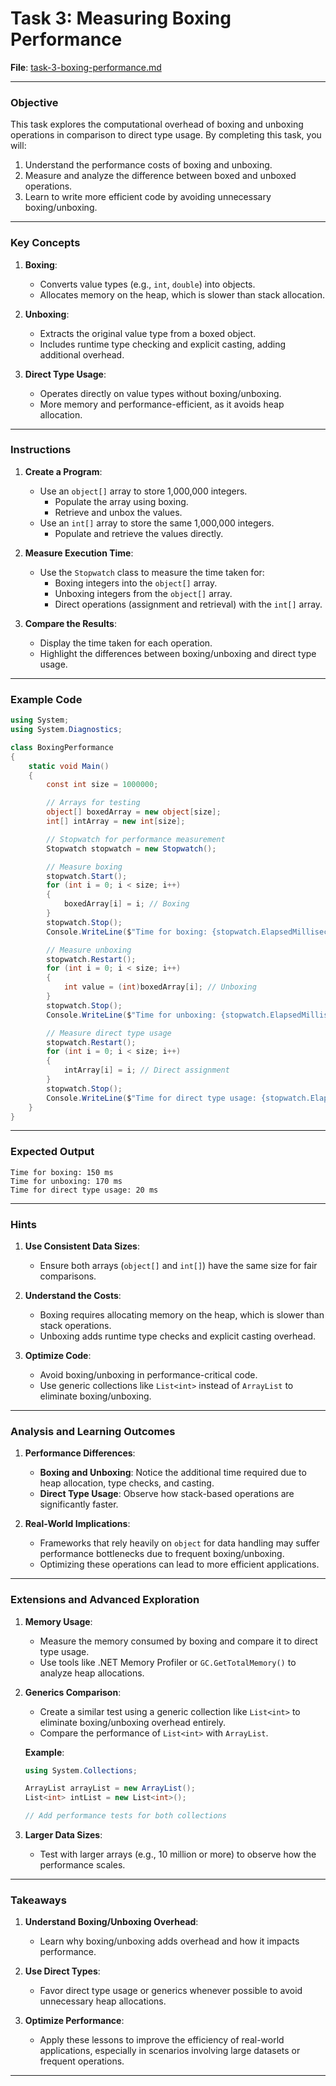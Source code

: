# **Task 3: Measuring Boxing Performance**

**File**: [task-3-boxing-performance.md](https://github.com/parvizrovshanaliyev/CSharp04/blob/main/ConsoleApps/Week16/Practice/task-3-boxing-performance.md)

---

### **Objective**
This task explores the computational overhead of boxing and unboxing operations in comparison to direct type usage. By completing this task, you will:
1. Understand the performance costs of boxing and unboxing.
2. Measure and analyze the difference between boxed and unboxed operations.
3. Learn to write more efficient code by avoiding unnecessary boxing/unboxing.

---

### **Key Concepts**

1. **Boxing**:
   - Converts value types (e.g., `int`, `double`) into objects.
   - Allocates memory on the heap, which is slower than stack allocation.

2. **Unboxing**:
   - Extracts the original value type from a boxed object.
   - Includes runtime type checking and explicit casting, adding additional overhead.

3. **Direct Type Usage**:
   - Operates directly on value types without boxing/unboxing.
   - More memory and performance-efficient, as it avoids heap allocation.

---

### **Instructions**

1. **Create a Program**:
   - Use an `object[]` array to store 1,000,000 integers.
     - Populate the array using boxing.
     - Retrieve and unbox the values.
   - Use an `int[]` array to store the same 1,000,000 integers.
     - Populate and retrieve the values directly.

2. **Measure Execution Time**:
   - Use the `Stopwatch` class to measure the time taken for:
     - Boxing integers into the `object[]` array.
     - Unboxing integers from the `object[]` array.
     - Direct operations (assignment and retrieval) with the `int[]` array.

3. **Compare the Results**:
   - Display the time taken for each operation.
   - Highlight the differences between boxing/unboxing and direct type usage.

---

### **Example Code**
```csharp
using System;
using System.Diagnostics;

class BoxingPerformance
{
    static void Main()
    {
        const int size = 1000000;

        // Arrays for testing
        object[] boxedArray = new object[size];
        int[] intArray = new int[size];

        // Stopwatch for performance measurement
        Stopwatch stopwatch = new Stopwatch();

        // Measure boxing
        stopwatch.Start();
        for (int i = 0; i < size; i++)
        {
            boxedArray[i] = i; // Boxing
        }
        stopwatch.Stop();
        Console.WriteLine($"Time for boxing: {stopwatch.ElapsedMilliseconds} ms");

        // Measure unboxing
        stopwatch.Restart();
        for (int i = 0; i < size; i++)
        {
            int value = (int)boxedArray[i]; // Unboxing
        }
        stopwatch.Stop();
        Console.WriteLine($"Time for unboxing: {stopwatch.ElapsedMilliseconds} ms");

        // Measure direct type usage
        stopwatch.Restart();
        for (int i = 0; i < size; i++)
        {
            intArray[i] = i; // Direct assignment
        }
        stopwatch.Stop();
        Console.WriteLine($"Time for direct type usage: {stopwatch.ElapsedMilliseconds} ms");
    }
}
```

---

### **Expected Output**
```plaintext
Time for boxing: 150 ms
Time for unboxing: 170 ms
Time for direct type usage: 20 ms
```

---

### **Hints**
1. **Use Consistent Data Sizes**:
   - Ensure both arrays (`object[]` and `int[]`) have the same size for fair comparisons.

2. **Understand the Costs**:
   - Boxing requires allocating memory on the heap, which is slower than stack operations.
   - Unboxing adds runtime type checks and explicit casting overhead.

3. **Optimize Code**:
   - Avoid boxing/unboxing in performance-critical code.
   - Use generic collections like `List<int>` instead of `ArrayList` to eliminate boxing/unboxing.

---

### **Analysis and Learning Outcomes**

1. **Performance Differences**:
   - **Boxing and Unboxing**: Notice the additional time required due to heap allocation, type checks, and casting.
   - **Direct Type Usage**: Observe how stack-based operations are significantly faster.

2. **Real-World Implications**:
   - Frameworks that rely heavily on `object` for data handling may suffer performance bottlenecks due to frequent boxing/unboxing.
   - Optimizing these operations can lead to more efficient applications.

---

### **Extensions and Advanced Exploration**

1. **Memory Usage**:
   - Measure the memory consumed by boxing and compare it to direct type usage.
   - Use tools like .NET Memory Profiler or `GC.GetTotalMemory()` to analyze heap allocations.

2. **Generics Comparison**:
   - Create a similar test using a generic collection like `List<int>` to eliminate boxing/unboxing overhead entirely.
   - Compare the performance of `List<int>` with `ArrayList`.

   **Example**:
   ```csharp
   using System.Collections;

   ArrayList arrayList = new ArrayList();
   List<int> intList = new List<int>();

   // Add performance tests for both collections
   ```

3. **Larger Data Sizes**:
   - Test with larger arrays (e.g., 10 million or more) to observe how the performance scales.

---

### **Takeaways**

1. **Understand Boxing/Unboxing Overhead**:
   - Learn why boxing/unboxing adds overhead and how it impacts performance.

2. **Use Direct Types**:
   - Favor direct type usage or generics whenever possible to avoid unnecessary heap allocations.

3. **Optimize Performance**:
   - Apply these lessons to improve the efficiency of real-world applications, especially in scenarios involving large datasets or frequent operations.

---

